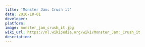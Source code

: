 ```yaml
---
title: 'Monster Jam: Crush it'
date: 2016-10-01
developer: 
platform: 
image: monster_jam_crush_it.jpg
wiki_url: https://nl.wikipedia.org/wiki/Monster_Jam:_Crush_it
description: 
---
```


